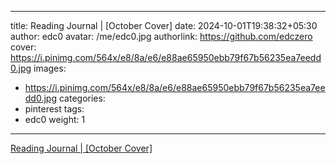 
---
title: Reading Journal | [October Cover]
date: 2024-10-01T19:38:32+05:30
author: edc0
avatar: /me/edc0.jpg
authorlink: https://github.com/edczero
cover: https://i.pinimg.com/564x/e8/8a/e6/e88ae65950ebb79f67b56235ea7eedd0.jpg
images:
   - https://i.pinimg.com/564x/e8/8a/e6/e88ae65950ebb79f67b56235ea7eedd0.jpg
categories:
  - pinterest
tags:
  - edc0
weight: 1
---

<!--more-->

[Reading Journal | [October Cover]](https://in.pinterest.com/pin/91901648639749084/)

	